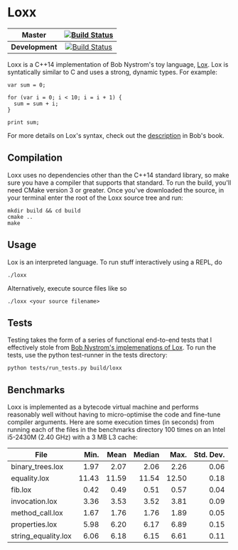 # Loxx

**Master**|[![Build Status](https://travis-ci.org/mspraggs/loxx.svg?branch=master)](https://travis-ci.org/mspraggs/loxx)
:---:|:---:
**Development**|[![Build Status](https://travis-ci.org/mspraggs/loxx.svg?branch=devel)](https://travis-ci.org/mspraggs/loxx)

Loxx is a C++14 implementation of Bob Nystrom's toy language, [Lox](https://craftinginterpreters.com).
Lox is syntatically similar to C and uses a strong, dynamic types. For example:

```
var sum = 0;

for (var i = 0; i < 10; i = i + 1) {
  sum = sum + i;
}

print sum;
```

For more details on Lox's syntax, check out the [description](http://craftinginterpreters.com/the-lox-language.html)
in Bob's book.

## Compilation

Loxx uses no dependencies other than the C++14 standard library, so make sure
you have a compiler that supports that standard. To run the build, you'll need
CMake version 3 or greater. Once you've downloaded the source, in your terminal
enter the root of the Loxx source tree and run:

```
mkdir build && cd build
cmake ..
make
```

## Usage

Lox is an interpreted language. To run stuff interactively using a REPL, do

```
./loxx
```

Alternatively, execute source files like so

```
./loxx <your source filename>
```

## Tests

Testing takes the form of a series of functional end-to-end tests that I
effectively stole from [Bob Nystrom's implemenations of Lox](https://github.com/munificent/craftinginterpreters).
To run the tests, use the python test-runner in the tests directory:

```
python tests/run_tests.py build/loxx
```

## Benchmarks

Loxx is implemented as a bytecode virtual machine and performs reasonably well
without having to micro-optimise the code and fine-tune compiler arguments. Here
are some execution times (in seconds) from running each of the files in the
benchmarks directory 100 times on an Intel i5-2430M (2.40 GHz) with a 3 MB L3
cache:

| **File**            | **Min.** | **Mean** | **Median** | **Max.** | **Std. Dev.** |
|---------------------|---------:|---------:|-----------:|---------:|--------------:|
| binary_trees.lox    |     1.97 |     2.07 |       2.06 |     2.26 |          0.06 |
| equality.lox        |    11.43 |    11.59 |      11.54 |    12.50 |          0.18 |
| fib.lox             |     0.42 |     0.49 |       0.51 |     0.57 |          0.04 |
| invocation.lox      |     3.36 |     3.53 |       3.52 |     3.81 |          0.09 |
| method_call.lox     |     1.67 |     1.76 |       1.76 |     1.89 |          0.05 |
| properties.lox      |     5.98 |     6.20 |       6.17 |     6.89 |          0.15 |
| string_equality.lox |     6.06 |     6.18 |       6.15 |     6.61 |          0.11 |
